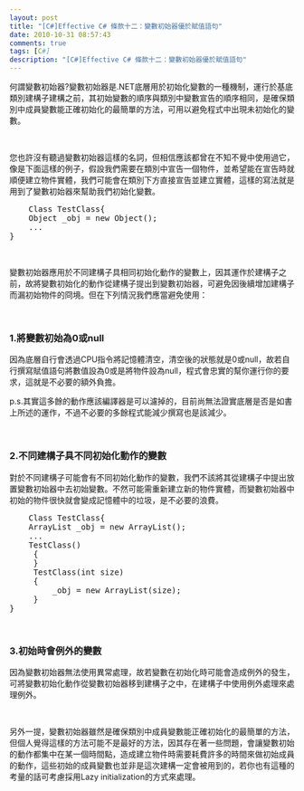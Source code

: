```yaml
---
layout: post
title: "[C#]Effective C# 條款十二：變數初始器優於賦值語句"
date: 2010-10-31 08:57:43
comments: true
tags: [C#]
description: "[C#]Effective C# 條款十二：變數初始器優於賦值語句"
---
```

<p>
	何謂變數初始器?變數初始器是.NET底層用於初始化變數的一種機制，運行於基底類別建構子建構之前，其初始變數的順序與類別中變數宣告的順序相同，是確保類別中成員變數能正確初始化的最簡單的方法，可用以避免程式中出現未初始化的變數。</p>
<p>
	 </p>
<p>
	您也許沒有聽過變數初始器這樣的名詞，但相信應該都曾在不知不覺中使用過它，像是下面這樣的例子，假設我們需要在類別中宣告一個物件，並希望能在宣告時就順便建立物件實體，我們可能會在類別下方直接宣告並建立實體，這樣的寫法就是用到了變數初始器來幫助我們初始化變數。</p>
<div class="wlWriterSmartContent" id="scid:812469c5-0cb0-4c63-8c15-c81123a09de7:1930d84b-b40e-4f06-87a4-38229ceb176c" style="padding-bottom: 0px; margin: 0px; padding-left: 0px; padding-right: 0px; display: inline; float: none; padding-top: 0px">
	<pre class="c#" name="code">
	Class TestClass{
    Object _obj = new Object();
    ...
}</pre>
</div>
<p>
	 </p>
<p>
	變數初始器應用於不同建構子具相同初始化動作的變數上，因其運作於建構子之前，故將變數初始化的動作從建構子提出到變數初始器，可避免因後續增加建構子而漏初始物件的冏境。但在下列情況我們應當避免使用：</p>
<p>
	 </p>
<h3>
	1.將變數初始為0或null</h3>
<p>
	因為底層自行會透過CPU指令將記憶體清空，清空後的狀態就是0或null，故若自行撰寫賦值語句將數值設為0或是將物件設為null，程式會忠實的幫你運行你的要求，這就是不必要的額外負擔。</p>
<p>
	p.s.其實這多餘的動作應該編譯器是可以濾掉的，目前尚無法證實底層是否是如書上所述的運作，不過不必要的多餘程式能減少撰寫也是該減少。</p>
<p>
	 </p>
<h3>
	2.不同建構子具不同初始化動作的變數</h3>
<p>
	對於不同建構子可能會有不同初始化動作的變數，我們不該將其從建構子中提出放置變數初始器中去初始變數。不然可能需重新建立新的物件實體，而變數初始器中初始的物件很快就會變成記憶體中的垃圾，是不必要的浪費。</p>
<div class="wlWriterSmartContent" id="scid:812469c5-0cb0-4c63-8c15-c81123a09de7:3ae28fe9-537c-46f3-9272-1c2f715e1e4e" style="padding-bottom: 0px; margin: 0px; padding-left: 0px; padding-right: 0px; display: inline; float: none; padding-top: 0px">
	<pre class="c" name="code">
	Class TestClass{
    ArrayList _obj = new ArrayList();
    ...
    TestClass()
     {
     }
     TestClass(int size)
     {
         _obj = new ArrayList(size);
     }
}</pre>
</div>
<p>
	 </p>
<h3>
	3.初始時會例外的變數</h3>
<p>
	因為變數初始器無法使用異常處理，故若變數在初始化時可能會造成例外的發生，可將變數初始化動作從變數初始器移到建構子之中，在建構子中使用例外處理來處理例外。</p>
<p>
	 </p>
<p>
	另外一提，變數初始器雖然是確保類別中成員變數能正確初始化的最簡單的方法，但個人覺得這樣的方法可能不是最好的方法，因其存在著一些問題，會讓變數初始的動作都集中在某一個時間點，造成建立物件時需要耗費許多的時間來做初始成員的動作，這些初始的成員變數也並非是這次建構一定會被用到的，若你也有這種的考量的話可考慮採用Lazy initialization的方式來處理。</p>
